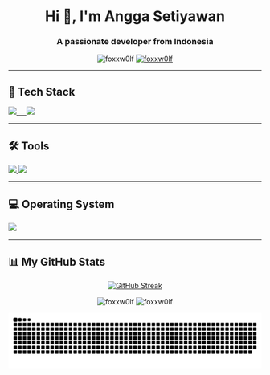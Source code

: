 <h1 align="center">Hi 👋, I'm Angga Setiyawan</h1>
<h3 align="center">A passionate developer from Indonesia</h3>

<p align="center"> 
  <img src="https://komarev.com/ghpvc/?username=foxxw0lf&label=Profile%20views&color=0e75b6&style=flat" alt="foxxw0lf" />
  <a href="https://github.com/ryo-ma/github-profile-trophy"><img src="https://github-profile-trophy.vercel.app/?username=foxxw0lf" alt="foxxw0lf" /></a> 
</p>

---

## 🚀 Tech Stack
<p align="left">
  <a href="https://skillicons.dev">
    <img src="https://skillicons.dev/icons?i=html,css,bootstrap,tailwind,js,ts,react,nextjs,php,laravel,java,dart,flutter,python,nodejs,mysql,postman,tailwind,py" />
    &nbsp;&nbsp;&nbsp;
    <img src="https://go-skill-icons.vercel.app/api/icons?i=filament,codeigniter,livewire" />
  </a>
</p>

---

## 🛠️ Tools
<p align="left">
  <a href="https://skillicons.dev">
    <img src="https://skillicons.dev/icons?i=figma,ps,git,docker,kubernetes,jenkins,grafana,discord,vscode,pr,vite,powershell,cloudflare,elasticsearch,github,gradle,vscode,vercel,githubactions" />
    <img src="https://go-skill-icons.vercel.app/api/icons?i=chatgpt,deepseek,claude,huggingface,cursor,microsoftcopilot,chrome,chromedevtools,androidstudio," />
  </a>
</p>

---

## 💻 Operating System
<p align="left">
  <a href="https://skillicons.dev">
    <img src="https://skillicons.dev/icons?i=linux,windows,ubuntu" />
  </a>
</p>

---

## 📊 My GitHub Stats

<p align="center">
  <a href="https://git.io/streak-stats">
    <img src="https://github-readme-streak-stats.herokuapp.com?user=foxxw0lf" alt="GitHub Streak" />
  </a>
</p>
<p align="center">
  <img align="center" src="https://github-readme-stats.vercel.app/api?username=foxxw0lf&show_icons=true&locale=en&theme=transparent&hide_border=true" alt="foxxw0lf" />
  <img align="center" src="https://github-readme-stats.vercel.app/api/top-langs?username=foxxw0lf&show_icons=true&locale=en&layout=compact&theme=transparent&hide_border=true" alt="foxxw0lf" />
</p>

<div align="center">
  <picture>
    <source media="(prefers-color-scheme: dark)" srcset="https://raw.githubusercontent.com/platane/snk/output/github-contribution-grid-snake-dark.svg" />
    <source media="(prefers-color-scheme: light)" srcset="https://raw.githubusercontent.com/platane/snk/output/github-contribution-grid-snake.svg" />
    <img alt="github contribution grid snake animation" src="https://raw.githubusercontent.com/platane/snk/output/github-contribution-grid-snake.svg" />
  </picture>
</div>
